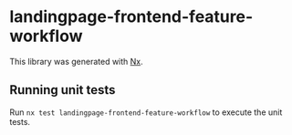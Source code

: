 # landingpage-frontend-feature-workflow

This library was generated with [Nx](https://nx.dev).

## Running unit tests

Run `nx test landingpage-frontend-feature-workflow` to execute the unit tests.
